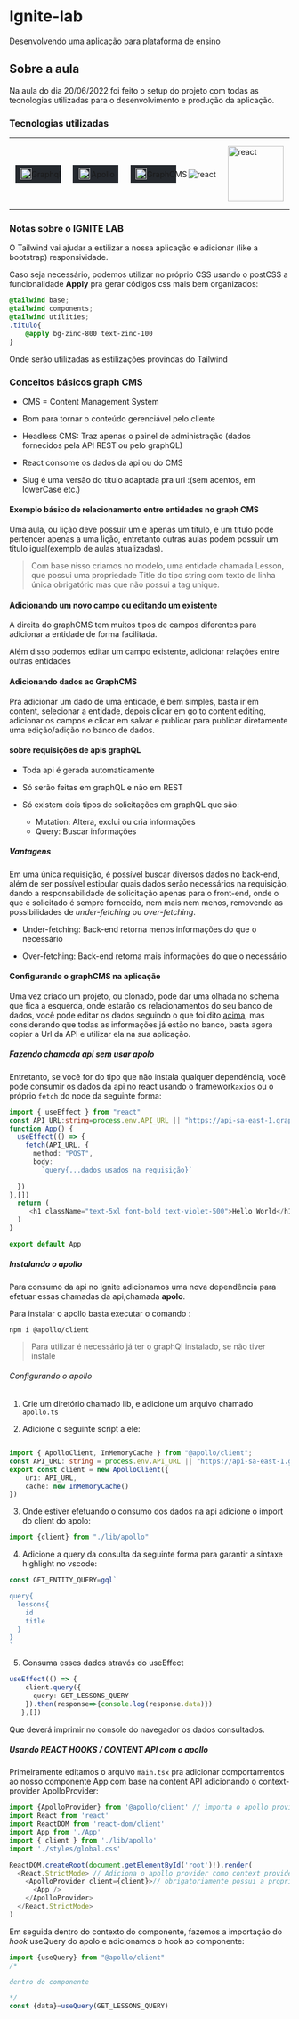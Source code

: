 # Ignite-lab
Desenvolvendo uma aplicação para plataforma de ensino
## Sobre a aula

Na aula do dia 20/06/2022 foi feito o setup do projeto com todas as tecnologias utilizadas para o desenvolvimento e produção da aplicação.

### Tecnologias utilizadas

---

<html><div style = "display:flex;justify-content:space-around;align-items:center;"><div style="display:flex;justify-content:space-around;align-items:center;background-color:#25292e;padding:6px;width:100%; max-width:70px"><img style="padding-left:3px"src="https://res.cloudinary.com/practicaldev/image/fetch/s--gBcBoIco--/c_limit,f_auto,fl_progressive,q_80,w_375/https://dev-to-uploads.s3.amazonaws.com/uploads/badge/badge_image/29/graphql-sticker.png"alt="graphql" width='20px' height='20px'></img><span>Graphql</span></div><div style="display:flex;justify-content:space-around;align-items:center;background-color:#25292f;padding:6px;width:100%; max-width:70px"><img style="padding-left:3px"src="https://avatars.githubusercontent.com/u/17189275?s=200&v=4"alt="graphql" width='20px' height='20px'></img><span>Apollo</span></div><div style="display:flex;justify-content:space-around;align-items:center;background-color:#25292e;padding:6px;width:100%; max-width:70px"><img style="padding-left:3px"src="https://avatars.githubusercontent.com/u/31031438?s=200&v=4"alt="grapCMS" width='20px' height='20px'></img><span>GraphCMS</span></div><img src="https://img.shields.io/badge/React-20232A?style=for-the-badge&logo=react&logoColor=61DAFB"alt="react"></img><img src="https://i0.wp.com/blog.logrocket.com/wp-content/uploads/2020/01/tailwind-css-logo.png?resize=730%2C182&ssl=1"width="100px"alt="react"></img></div></html>

---

### Notas sobre o IGNITE LAB

O Tailwind vai ajudar a estilizar a nossa aplicação e adicionar (like a bootstrap) responsividade.

Caso seja necessário, podemos utilizar no próprio CSS usando o postCSS a funcionalidade **Apply** pra gerar códigos css mais bem organizados:

```css
@tailwind base;
@tailwind components;
@tailwind utilities;
.titulo{
    @apply bg-zinc-800 text-zinc-100
}
```
Onde serão utilizadas as estilizações provindas do Tailwind 

### Conceitos básicos graph CMS

- CMS = Content Management System

- Bom para tornar o conteúdo gerenciável pelo cliente

- Headless CMS: Traz apenas o painel de administração (dados fornecidos pela API REST ou pelo graphQL)

- React consome os dados da api ou do CMS

- Slug é uma versão do título adaptada pra url :(sem acentos, em lowerCase etc.)

#### Exemplo básico de relacionamento entre entidades no graph CMS

Uma aula, ou lição deve possuir um e apenas um título, e um título pode pertencer apenas a uma lição, entretanto outras aulas podem possuir um título igual(exemplo de aulas atualizadas).
> Com base nisso criamos no modelo, uma entidade chamada Lesson, que possui uma propriedade Title do tipo string com texto de linha única obrigatório mas que não possui a tag unique.

#### Adicionando um novo campo ou editando um existente

A direita do graphCMS tem muitos tipos de campos diferentes para adicionar a entidade de forma facilitada.

Além disso podemos editar um campo existente, adicionar relações entre outras entidades

#### Adicionando dados ao GraphCMS

Pra adicionar um dado de uma entidade, é bem simples, basta ir em content, selecionar a entidade, depois clicar em go to content editing, adicionar os campos e clicar em salvar e publicar para publicar diretamente uma edição/adição no banco de dados.

#### sobre requisições de apis graphQL

- Toda api é gerada automaticamente

- Só serão feitas em graphQL e não em REST

- Só existem dois tipos de solicitações em graphQL que são:
    - Mutation: Altera, exclui ou cria informações
    - Query: Buscar informações

##### Vantagens

Em uma única requisição, é possível buscar diversos dados no back-end, além de ser possível estipular quais dados serão necessários na requisição, dando a responsabilidade de solicitação apenas para o front-end, onde o que é solicitado é sempre fornecido, nem mais nem menos, removendo as possibilidades de *under-fetching* ou *over-fetching*.

- Under-fetching: Back-end retorna menos informações do que o necessário

- Over-fetching: Back-end retorna mais informações do que o necessário

#### Configurando o graphCMS na aplicação

Uma vez criado um projeto, ou clonado, pode dar uma olhada no schema que fica a esquerda, onde estarão os relacionamentos do seu banco de dados, você pode editar os dados seguindo o que foi dito [acima](#adicionando-dados-ao-graphcms), mas considerando que todas as informações já estão no banco, basta agora copiar a Url da API e utilizar ela na sua aplicação.

##### Fazendo chamada api sem usar apolo

Entretanto, se você for do tipo que não instala qualquer dependência, você pode consumir os dados da api no react usando o framework`axios` ou o próprio `fetch` do node da seguinte forma:

```ts
import { useEffect } from "react"
const API_URL:string=process.env.API_URL || "https://api-sa-east-1.graphcms.com/v2/cl4oenrc924cn01xiezv89e0m/master"
function App() {
  useEffect(() => {
    fetch(API_URL, {
      method: "POST",
      body: 
        `query{...dados usados na requisição}`
      
  })
},[])
  return (
     <h1 className="text-5xl font-bold text-violet-500">Hello World</h1>
  )
}

export default App

```

##### Instalando o apollo

Para consumo da api no ignite adicionamos uma nova dependência para efetuar essas chamadas da api,chamada **apolo**.


Para instalar o apollo basta executar o comando :

 `npm i @apollo/client `

> Para utilizar é necessário já ter o graphQl instalado, se não tiver instale

###### Configurando o apollo

1. Crie um diretório chamado lib, e adicione um arquivo chamado `apollo.ts`

2. Adicione o seguinte script a ele:

```ts

import { ApolloClient, InMemoryCache } from "@apollo/client";
const API_URL: string = process.env.API_URL || "https://api-sa-east-1.graphcms.com/v2/cl4oenrc924cn01xiezv89e0m/master"; 
export const client = new ApolloClient({
    uri: API_URL,
    cache: new InMemoryCache()
})

```

3. Onde estiver efetuando o consumo dos dados na api adicione o import do client do apolo:

```ts
import {client} from "./lib/apollo"
```

4. Adicione a query da consulta da seguinte forma para garantir a sintaxe highlight no vscode:

```ts
const GET_ENTITY_QUERY=gql`

query{
  lessons{
    id
    title
  }
}
`

```

5. Consuma esses dados através do useEffect

```ts
useEffect(() => {
    client.query({
      query: GET_LESSONS_QUERY
    }).then(response=>{console.log(response.data)})
   },[])
```
Que deverá imprimir no console do navegador os dados consultados.

##### Usando REACT HOOKS / CONTENT API com o apollo

Primeiramente editamos o arquivo `main.tsx` pra adicionar comportamentos ao nosso componente App com base na content API adicionando o context-provider ApolloProvider:

```ts
import {ApolloProvider} from '@apollo/client' // importa o apollo provider
import React from 'react'
import ReactDOM from 'react-dom/client'
import App from './App'
import { client } from './lib/apollo'
import './styles/global.css'

ReactDOM.createRoot(document.getElementById('root')!).render(
  <React.StrictMode> // Adiciona o apollo provider como context provider do app
    <ApolloProvider client={client}>// obrigatoriamente possui a propriedade client que é o arquivo que configuramos inicialmente
      <App />
    </ApolloProvider>
  </React.StrictMode>
)

```  
Em seguida dentro do contexto do componente, fazemos a importação do *hook* useQuery do apolo e adicionamos o hook ao componente:

```ts
import {useQuery} from "@apollo/client"
/*

dentro do componente

*/
const {data}=useQuery(GET_LESSONS_QUERY)
```

